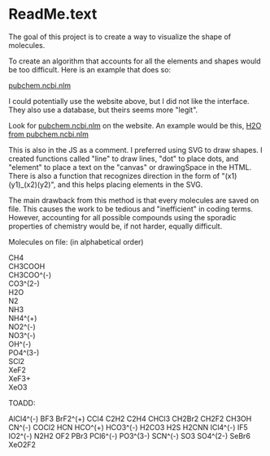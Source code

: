 # ReadMe.text

The goal of this project is to create a way to visualize the shape of molecules. 

To create an algorithm that accounts for all the elements and shapes would be too difficult. Here is an example that does so: 

[pubchem.ncbi.nlm](https://pubchem.ncbi.nlm.nih.gov/pug_rest/PUG_REST_Tutorial.html#_Toc458584410)

I could potentially use the website above, but I did not like the interface. They also use a database, but theirs seems more "legit".

Look for [pubchem.ncbi.nlm](https://pubchem.ncbi.nlm.nih.gov/rest/pug/compound/name/vioxx) on the website. An example would be this, [H2O from pubchem.ncbi.nlm](https://pubchem.ncbi.nlm.nih.gov/rest/pug/compound/name/H2O/png)

This is also in the JS as a comment. I preferred using SVG to draw shapes. I created functions called "line" to draw lines, "dot" to place dots, and "element" to place a text on the "canvas" or drawingSpace in the HTML. There is also a function that recognizes direction in the form of "(x1)(y1)_(x2)(y2)", and this helps placing elements in the SVG.

The main drawback from this method is that every molecules are saved on file. This causes the work to be tedious and "inefficient" in coding terms. However, accounting for all possible compounds using the sporadic properties of chemistry would be, if not harder, equally difficult.


Molecules on file: (in alphabetical order)

CH4  
CH3COOH  
CH3COO^(-)  
CO3^(2-)  
H2O  
N2  
NH3  
NH4^(+)  
NO2^(-)  
NO3^(-)  
OH^(-)  
PO4^(3-)  
SCl2  
XeF2  
XeF3+  
XeO3  

TOADD:

AlCl4^(-)
BF3
BrF2^(+)
CCl4
C2H2
C2H4
CHCl3
CH2Br2
CH2F2
CH3OH
CN^(-)
COCl2
HCN
HCO^(+)
HCO3^(-)
H2CO3
H2S
H2CNN
ICl4^(-)
IF5
IO2^(-)
N2H2
OF2
PBr3
PCl6^(-)
PO3^(3-)
SCN^(-)
SO3
SO4^(2-)
SeBr6
XeO2F2


